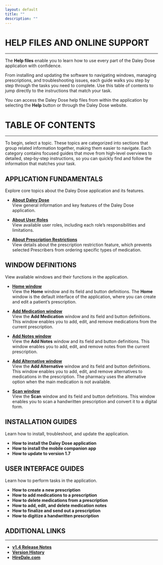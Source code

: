 ```yaml
---
layout: default
title: ""
description: ""
---
```


# **HELP FILES AND ONLINE SUPPORT**
---
The **Help files** enable you to learn how to use every part of the Daley Dose application with confidence.

From installing and updating the software to navigating windows, managing prescriptions, and troubleshooting issues, each guide walks you step by step through the tasks you need to complete. Use this table of contents to jump directly to the instructions that match your task.

You can access the Daley Dose help files from within the application by selecting the **Help** button or through the Daley Dose website.

# **TABLE OF CONTENTS**
---
To begin, select a topic. These topics are categorized into sections that group related information together, making them easier to navigate. Each category contains focused guides that move from high‑level overviews to detailed, step‑by‑step instructions, so you can quickly find and follow the information that matches your task.

## **APPLICATION FUNDAMENTALS**
Explore core topics about the Daley Dose application and its features.

- [**About Daley Dose**](/daleydose/about-daley-dose)  
  View general information and key features of the Daley Dose application.

- [**About User Roles**](/daleydose/about-user-roles)  
  View available user roles, including each role’s responsibilities and limitations.

- [**About Prescription Restrictions**](/daleydose/about-prescription-restrictions)  
  View details about the prescription restriction feature, which prevents selected Prescribers from ordering specific types of medication.

## **WINDOW DEFINITIONS**
View available windows and their functions in the application.

- [**Home window**](/daleydose/home-window)  
  View the **Home** window and its field and button definitions. The **Home** window is the default interface of the application, where you can create and edit a patient’s prescription.

- [**Add Medication window**](/daleydose/add-medication-window)  
  View the **Add Medication** window and its field and button definitions. This window enables you to add, edit, and remove medications from the current prescription.

- [**Add Notes window**](/daleydose/add-notes-window)  
  View the **Add Notes** window and its field and button definitions. This window enables you to add, edit, and remove notes from the current prescription.

- [**Add Alternative window**](/daleydose/add-alternative-window)  
  View the **Add Alternative** window and its field and button definitions. This window enables you to add, edit, and remove alternatives to medications in the prescription. The pharmacy uses the alternative option when the main medication is not available.

- [**Scan window**](/daleydose/scan-window)  
  View the **Scan** window and its field and button definitions. This window enables you to scan a handwritten prescription and convert it to a digital form.

## **INSTALLATION GUIDES**
Learn how to install, troubleshoot, and update the application.

- **How to install the Daley Dose application**  
- **How to install the mobile companion app**  
- **How to update to version 1.7**

## **USER INTERFACE GUIDES**
Learn how to perform tasks in the application.

- **How to create a new prescription**  
- **How to add medications to a prescription**  
- **How to delete medications from a prescription**  
- **How to add, edit, and delete medication notes**  
- **How to finalize and send out a prescription**  
- **How to digitize a handwritten prescription**

## **ADDITIONAL LINKS**
---
- [**v1.4 Release Notes**](/daleydose/release-notes-v1.4)
- [**Version History**](/daleydose/version-history)
- [**HireDale.com**](https://hiredale.github.io)
